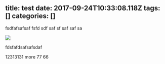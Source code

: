 title: test
date: 2017-09-24T10:33:08.118Z
tags: []
categories: []
---
fsdfafsafsaf
fsfd
sdf
saf
sf
saf
saf
sa


![](/images/image-20170924-202919.png)


fdsfafdsafsafsdaf

12313131
more
77
66